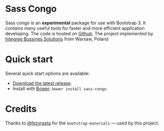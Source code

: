 # Sass Congo

Sass congo is an **experimental** package for use with Bootstrap 3. It contains many useful tools for faster and more efficient application developing. The code is hosted on [Github](https://github.com/integree/sass-congo>).
The project implemented by [Integree Bussines Solutions](http://www.integree.pl) from Warsaw, Poland

# Quick start
Several quick start options are available:

* [Download the latest release](https://github.com/integree/sass-congo/archive/master.zip).
* Install with [Bower](http://bower.io): `bower install sass-congo`.

# Credits

Thanks to [@fezvrasta](https://github.com/FezVrasta) for the ``bootstrap-materials`` — used by this project.


